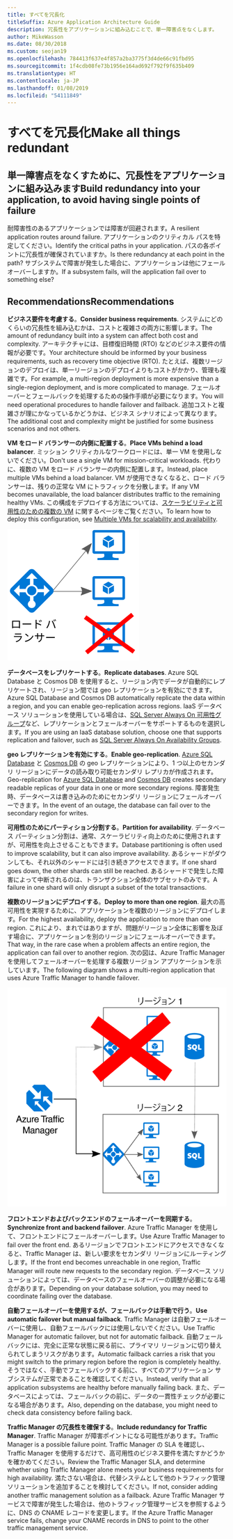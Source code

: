 ```yaml
---
title: すべてを冗長化
titleSuffix: Azure Application Architecture Guide
description: 冗長性をアプリケーションに組み込むことで、単一障害点をなくします。
author: MikeWasson
ms.date: 08/30/2018
ms.custom: seojan19
ms.openlocfilehash: 784413f637e4f857a2ba3775f3d4de66c91fbd95
ms.sourcegitcommit: 1f4cdb08fe73b1956e164ad692f792f9f635b409
ms.translationtype: HT
ms.contentlocale: ja-JP
ms.lasthandoff: 01/08/2019
ms.locfileid: "54111849"
---
```

# <a name="make-all-things-redundant"></a><span data-ttu-id="e969b-103">すべてを冗長化</span><span class="sxs-lookup"><span data-stu-id="e969b-103">Make all things redundant</span></span>

## <a name="build-redundancy-into-your-application-to-avoid-having-single-points-of-failure"></a><span data-ttu-id="e969b-104">単一障害点をなくすために、冗長性をアプリケーションに組み込みます</span><span class="sxs-lookup"><span data-stu-id="e969b-104">Build redundancy into your application, to avoid having single points of failure</span></span>

<span data-ttu-id="e969b-105">耐障害性のあるアプリケーションでは障害が回避されます。</span><span class="sxs-lookup"><span data-stu-id="e969b-105">A resilient application routes around failure.</span></span> <span data-ttu-id="e969b-106">アプリケーションのクリティカル パスを特定してください。</span><span class="sxs-lookup"><span data-stu-id="e969b-106">Identify the critical paths in your application.</span></span> <span data-ttu-id="e969b-107">パスの各ポイントに冗長性が確保されていますか。</span><span class="sxs-lookup"><span data-stu-id="e969b-107">Is there redundancy at each point in the path?</span></span> <span data-ttu-id="e969b-108">サブシステムで障害が発生した場合に、アプリケーションは他にフェールオーバーしますか。</span><span class="sxs-lookup"><span data-stu-id="e969b-108">If a subsystem fails, will the application fail over to something else?</span></span>

## <a name="recommendations"></a><span data-ttu-id="e969b-109">Recommendations</span><span class="sxs-lookup"><span data-stu-id="e969b-109">Recommendations</span></span>

<span data-ttu-id="e969b-110">**ビジネス要件を考慮する**。</span><span class="sxs-lookup"><span data-stu-id="e969b-110">**Consider business requirements**.</span></span> <span data-ttu-id="e969b-111">システムにどのくらいの冗長性を組み込むかは、コストと複雑さの両方に影響します。</span><span class="sxs-lookup"><span data-stu-id="e969b-111">The amount of redundancy built into a system can affect both cost and complexity.</span></span> <span data-ttu-id="e969b-112">アーキテクチャには、目標復旧時間 (RTO) などのビジネス要件の情報が必要です。</span><span class="sxs-lookup"><span data-stu-id="e969b-112">Your architecture should be informed by your business requirements, such as recovery time objective (RTO).</span></span> <span data-ttu-id="e969b-113">たとえば、複数リージョンのデプロイは、単一リージョンのデプロイよりもコストがかかり、管理も複雑です。</span><span class="sxs-lookup"><span data-stu-id="e969b-113">For example, a multi-region deployment is more expensive than a single-region deployment, and is more complicated to manage.</span></span> <span data-ttu-id="e969b-114">フェールオーバーとフェールバックを処理するための操作手順が必要になります。</span><span class="sxs-lookup"><span data-stu-id="e969b-114">You will need operational procedures to handle failover and failback.</span></span> <span data-ttu-id="e969b-115">追加コストと複雑さが理にかなっているかどうかは、ビジネス シナリオによって異なります。</span><span class="sxs-lookup"><span data-stu-id="e969b-115">The additional cost and complexity might be justified for some business scenarios and not others.</span></span>

<span data-ttu-id="e969b-116">**VM をロード バランサーの内側に配置する**。</span><span class="sxs-lookup"><span data-stu-id="e969b-116">**Place VMs behind a load balancer**.</span></span> <span data-ttu-id="e969b-117">ミッション クリティカルなワークロードには、単一 VM を使用しないでください。</span><span class="sxs-lookup"><span data-stu-id="e969b-117">Don't use a single VM for mission-critical workloads.</span></span> <span data-ttu-id="e969b-118">代わりに、複数の VM をロード バランサーの内側に配置します。</span><span class="sxs-lookup"><span data-stu-id="e969b-118">Instead, place multiple VMs behind a load balancer.</span></span> <span data-ttu-id="e969b-119">VM が使用できなくなると、ロード バランサーは、残りの正常な VM にトラフィックを分散します。</span><span class="sxs-lookup"><span data-stu-id="e969b-119">If any VM becomes unavailable, the load balancer distributes traffic to the remaining healthy VMs.</span></span> <span data-ttu-id="e969b-120">この構成をデプロイする方法については、[スケーラビリティと可用性のための複数の VM][multi-vm-blueprint] に関するページをご覧ください。</span><span class="sxs-lookup"><span data-stu-id="e969b-120">To learn how to deploy this configuration, see [Multiple VMs for scalability and availability][multi-vm-blueprint].</span></span>

![負荷分散された VM の図](./images/load-balancing.svg)

<span data-ttu-id="e969b-122">**データベースをレプリケートする**。</span><span class="sxs-lookup"><span data-stu-id="e969b-122">**Replicate databases**.</span></span> <span data-ttu-id="e969b-123">Azure SQL Database と Cosmos DB を使用すると、リージョン内でデータが自動的にレプリケートされ、リージョン間では geo レプリケーションを有効にできます。</span><span class="sxs-lookup"><span data-stu-id="e969b-123">Azure SQL Database and Cosmos DB automatically replicate the data within a region, and you can enable geo-replication across regions.</span></span> <span data-ttu-id="e969b-124">IaaS データベース ソリューションを使用している場合は、[SQL Server Always On 可用性グループ][sql-always-on]など、レプリケーションとフェールオーバーをサポートするものを選択します。</span><span class="sxs-lookup"><span data-stu-id="e969b-124">If you are using an IaaS database solution, choose one that supports replication and failover, such as [SQL Server Always On Availability Groups][sql-always-on].</span></span>

<span data-ttu-id="e969b-125">**geo レプリケーションを有効にする**。</span><span class="sxs-lookup"><span data-stu-id="e969b-125">**Enable geo-replication**.</span></span> <span data-ttu-id="e969b-126">[Azure SQL Database][sql-geo-replication] と [Cosmos DB][cosmosdb-geo-replication] の geo レプリケーションにより、1 つ以上のセカンダリ リージョンにデータの読み取り可能セカンダリ レプリカが作成されます。</span><span class="sxs-lookup"><span data-stu-id="e969b-126">Geo-replication for [Azure SQL Database][sql-geo-replication] and [Cosmos DB][cosmosdb-geo-replication] creates secondary readable replicas of your data in one or more secondary regions.</span></span> <span data-ttu-id="e969b-127">障害発生時、データベースは書き込みのためにセカンダリ リージョンにフェールオーバーできます。</span><span class="sxs-lookup"><span data-stu-id="e969b-127">In the event of an outage, the database can fail over to the secondary region for writes.</span></span>

<span data-ttu-id="e969b-128">**可用性のためにパーティション分割する**。</span><span class="sxs-lookup"><span data-stu-id="e969b-128">**Partition for availability**.</span></span> <span data-ttu-id="e969b-129">データベース パーティション分割は、通常、スケーラビリティ向上のために使用されますが、可用性を向上させることもできます。</span><span class="sxs-lookup"><span data-stu-id="e969b-129">Database partitioning is often used to improve scalability, but it can also improve availability.</span></span> <span data-ttu-id="e969b-130">あるシャードがダウンしても、それ以外のシャードには引き続きアクセスできます。</span><span class="sxs-lookup"><span data-stu-id="e969b-130">If one shard goes down, the other shards can still be reached.</span></span> <span data-ttu-id="e969b-131">あるシャードで発生した障害によって中断されるのは、トランザクション全体のサブセットのみです。</span><span class="sxs-lookup"><span data-stu-id="e969b-131">A failure in one shard will only disrupt a subset of the total transactions.</span></span>

<span data-ttu-id="e969b-132">**複数のリージョンにデプロイする**。</span><span class="sxs-lookup"><span data-stu-id="e969b-132">**Deploy to more than one region**.</span></span> <span data-ttu-id="e969b-133">最大の高可用性を実現するために、アプリケーションを複数のリージョンにデプロイします。</span><span class="sxs-lookup"><span data-stu-id="e969b-133">For the highest availability, deploy the application to more than one region.</span></span> <span data-ttu-id="e969b-134">これにより、まれではありますが、問題がリージョン全体に影響を及ぼす場合に、アプリケーションを別のリージョンにフェールオーバーできます。</span><span class="sxs-lookup"><span data-stu-id="e969b-134">That way, in the rare case when a problem affects an entire region, the application can fail over to another region.</span></span> <span data-ttu-id="e969b-135">次の図は、Azure Traffic Manager を使用してフェールオーバーを処理する複数リージョン アプリケーションを示しています。</span><span class="sxs-lookup"><span data-stu-id="e969b-135">The following diagram shows a multi-region application that uses Azure Traffic Manager to handle failover.</span></span>

![Azure Traffic Manager を使用したフェールオーバーの処理を示す図](./images/failover.svg)

<span data-ttu-id="e969b-137">**フロントエンドおよびバックエンドのフェールオーバーを同期する**。</span><span class="sxs-lookup"><span data-stu-id="e969b-137">**Synchronize front and backend failover**.</span></span> <span data-ttu-id="e969b-138">Azure Traffic Manager を使用して、フロントエンドにフェールオーバーします。</span><span class="sxs-lookup"><span data-stu-id="e969b-138">Use Azure Traffic Manager to fail over the front end.</span></span> <span data-ttu-id="e969b-139">あるリージョンでフロントエンドにアクセスできなくなると、Traffic Manager は、新しい要求をセカンダリ リージョンにルーティングします。</span><span class="sxs-lookup"><span data-stu-id="e969b-139">If the front end becomes unreachable in one region, Traffic Manager will route new requests to the secondary region.</span></span> <span data-ttu-id="e969b-140">データベース ソリューションによっては、データベースのフェールオーバーの調整が必要になる場合があります。</span><span class="sxs-lookup"><span data-stu-id="e969b-140">Depending on your database solution, you may need to coordinate failing over the database.</span></span>

<span data-ttu-id="e969b-141">**自動フェールオーバーを使用するが、フェールバックは手動で行う**。</span><span class="sxs-lookup"><span data-stu-id="e969b-141">**Use automatic failover but manual failback**.</span></span> <span data-ttu-id="e969b-142">Traffic Manager は自動フェールオーバーに使用し、自動フェールバックには使用しないでください。</span><span class="sxs-lookup"><span data-stu-id="e969b-142">Use Traffic Manager for automatic failover, but not for automatic failback.</span></span> <span data-ttu-id="e969b-143">自動フェールバックには、完全に正常な状態に戻る前に、プライマリ リージョンに切り替えられてしまうリスクがあります。</span><span class="sxs-lookup"><span data-stu-id="e969b-143">Automatic failback carries a risk that you might switch to the primary region before the region is completely healthy.</span></span> <span data-ttu-id="e969b-144">そうではなく、手動でフェールバックする前に、すべてのアプリケーション サブシステムが正常であることを確認してください。</span><span class="sxs-lookup"><span data-stu-id="e969b-144">Instead, verify that all application subsystems are healthy before manually failing back.</span></span> <span data-ttu-id="e969b-145">また、データベースによっては、フェールバックの前に、データの一貫性チェックが必要になる場合があります。</span><span class="sxs-lookup"><span data-stu-id="e969b-145">Also, depending on the database, you might need to check data consistency before failing back.</span></span>

<span data-ttu-id="e969b-146">**Traffic Manager の冗長性を確保する**。</span><span class="sxs-lookup"><span data-stu-id="e969b-146">**Include redundancy for Traffic Manager**.</span></span> <span data-ttu-id="e969b-147">Traffic Manager が障害ポイントになる可能性があります。</span><span class="sxs-lookup"><span data-stu-id="e969b-147">Traffic Manager is a possible failure point.</span></span> <span data-ttu-id="e969b-148">Traffic Manager の SLA を確認し、Traffic Manager を使用するだけで、高可用性のビジネス要件を満たすかどうかを確かめてください。</span><span class="sxs-lookup"><span data-stu-id="e969b-148">Review the Traffic Manager SLA, and determine whether using Traffic Manager alone meets your business requirements for high availability.</span></span> <span data-ttu-id="e969b-149">満たさない場合は、代替システムとして他のトラフィック管理ソリューションを追加することを検討してください。</span><span class="sxs-lookup"><span data-stu-id="e969b-149">If not, consider adding another traffic management solution as a failback.</span></span> <span data-ttu-id="e969b-150">Azure Traffic Manager サービスで障害が発生した場合は、他のトラフィック管理サービスを参照するように、DNS の CNAME レコードを変更します。</span><span class="sxs-lookup"><span data-stu-id="e969b-150">If the Azure Traffic Manager service fails, change your CNAME records in DNS to point to the other traffic management service.</span></span>

<!-- links -->

[multi-vm-blueprint]: ../../reference-architectures/virtual-machines-windows/multi-vm.md

[cassandra]: https://cassandra.apache.org/
[cosmosdb-geo-replication]: /azure/cosmos-db/distribute-data-globally
[sql-always-on]: https://msdn.microsoft.com/library/hh510230.aspx
[sql-geo-replication]: /azure/sql-database/sql-database-geo-replication-overview
